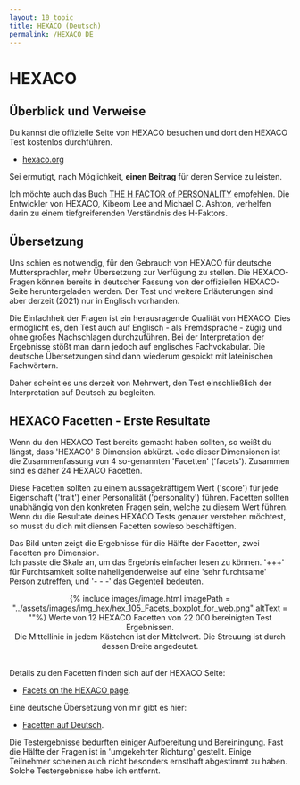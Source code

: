 ```yaml
---
layout: 10_topic
title: HEXACO (Deutsch)
permalink: /HEXACO_DE
---
```


# HEXACO

## Überblick und Verweise

Du kannst die offizielle Seite von HEXACO besuchen und dort den HEXACO Test kostenlos durchführen. 

- [hexaco.org](http://hexaco.org/)

Sei ermutigt, nach Möglichkeit, **einen Beitrag** für deren Service zu leisten.

Ich möchte auch das Buch [THE H FACTOR of PERSONALITY](https://www.amazon.com/-/de/dp/1554588340/ref=sr_1_1?__mk_de_DE=%C3%85M%C3%85%C5%BD%C3%95%C3%91&dchild=1&keywords=the+h+factor&qid=1616861450&sr=8-1) empfehlen. Die Entwickler von HEXACO, Kibeom Lee and Michael C. Ashton, verhelfen darin zu einem tiefgreiferenden Verständnis des H-Faktors. 

## Übersetzung

Uns schien es notwendig, für den Gebrauch von HEXACO für deutsche Muttersprachler, mehr Übersetzung zur Verfügung zu stellen. Die HEXACO-Fragen können bereits in deutscher Fassung von der offiziellen HEXACO-Seite heruntergeladen werden. Der Test und weitere Erläuterungen sind aber derzeit (2021) nur in Englisch vorhanden.

Die Einfachheit der Fragen ist ein herausragende Qualität von HEXACO. Dies ermöglicht es, den Test auch auf Englisch - als Fremdsprache - zügig und ohne großes Nachschlagen durchzuführen. Bei der Interpretation der Ergebnisse stößt man dann jedoch auf englisches Fachvokabular. Die deutsche Übersetzungen sind dann wiederum gespickt mit lateinischen Fachwörtern.

Daher scheint es uns derzeit von Mehrwert, den Test einschließlich der Interpretation auf Deutsch zu begleiten.

## HEXACO Facetten - Erste Resultate


Wenn du den HEXACO Test bereits gemacht haben sollten, so weißt du längst, dass 'HEXACO' 6 Dimension abkürzt. Jede dieser Dimensionen ist die Zusammenfassung von 4 so-genannten 'Facetten' ('facets'). Zusammen sind es daher 24 HEXACO Facetten.

Diese Facetten sollten zu einem aussagekräftigem Wert ('score') für jede Eigenschaft ('trait') einer Personalität ('personality') führen. 
Facetten sollten unabhängig von den konkreten Fragen sein, welche zu diesem Wert führen.
Wenn du die Resultate deines HEXACO Tests genauer verstehen möchtest, so musst du dich mit diensen Facetten sowieso beschäftigen.

Das Bild unten zeigt die Ergebnisse für die Hälfte der Facetten, zwei Facetten pro Dimension.<br>
Ich passte die Skale an, um das Ergebnis einfacher lesen zu können.
'+++' für Furchtsamkeit sollte naheligenderweise auf eine 'sehr furchtsame' Person zutreffen, und '- - -' das Gegenteil bedeuten.

<center>
{% include images/image.html imagePath = "../assets/images/img_hex/hex_105_Facets_boxplot_for_web.png" altText =  ""%}
Werte von 12 HEXACO Facetten von 22 000 bereinigten Test Ergebnissen. <br>Die Mittellinie in jedem Kästchen ist der Mittelwert. Die Streuung ist durch dessen Breite angedeutet.
</center><br>

Details zu den Facetten finden sich auf der HEXACO Seite:
- [Facets on the HEXACO page](http://hexaco.org/scaledescriptions).

Eine deutsche Übersetzung von mir gibt es hier: 
- [Facetten auf Deutsch](facets_DE).

Die Testergebnisse bedurften einiger Aufbereitung und Bereiningung. Fast die Hälfte der Fragen ist in 'umgekehrter Richtung' gestellt. Einige Teilnehmer scheinen auch nicht besonders ernsthaft abgestimmt zu haben. Solche Testergebnisse habe ich entfernt.










